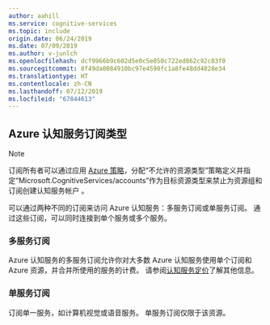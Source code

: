 ```yaml
---
author: aahill
ms.service: cognitive-services
ms.topic: include
origin.date: 06/24/2019
ms.date: 07/09/2019
ms.author: v-junlch
ms.openlocfilehash: dcf9966b9c602d5e0c5e050c722ed862c92c83f0
ms.sourcegitcommit: 8f49da0084910bc97e4590fc1a8fe48dd4028e34
ms.translationtype: HT
ms.contentlocale: zh-CN
ms.lasthandoff: 07/12/2019
ms.locfileid: "67844613"
---
```

## <a name="azure-cognitive-service-subscription-types"></a>Azure 认知服务订阅类型

> [!NOTE]
> 订阅所有者可以通过应用 [Azure 策略](/governance/policy/overview#policy-definition)，分配“不允许的资源类型”策略定义并指定“Microsoft.CognitiveServices/accounts”作为目标资源类型来禁止为资源组和订阅创建认知服务帐户  。

可以通过两种不同的订阅来访问 Azure 认知服务：多服务订阅或单服务订阅。 通过这些订阅，可以同时连接到单个服务或多个服务。

### <a name="multi-service-subscription"></a>多服务订阅

Azure 认知服务的多服务订阅允许你对大多数 Azure 认知服务使用单个订阅和 Azure 资源，并合并所使用的服务的计费。 请参阅[认知服务定价](https://www.azure.cn/pricing/details/cognitive-services/)了解其他信息。

### <a name="single-service-subscription"></a>单服务订阅

订阅单一服务，如计算机视觉或语音服务。 单服务订阅仅限于该资源。 

